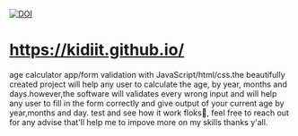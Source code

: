 [![DOI](https://zenodo.org/badge/DOI/10.5281/zenodo.10829824.svg)](https://doi.org/10.5281/zenodo.10829824)
#  https://kidiit.github.io/
 age calculator app/form validation with JavaScript/html/css.the beautifully created project will help 
any user to calculate the age, by year, months and days.however,the software will validates every wrong input and will help any user to fill in the form correctly and give output of your current age 
by year,months and day. test and see how it work floks🤭, feel free to reach out for any advise that'll help me to
impove more on my skills thanks y'all. 
